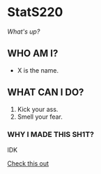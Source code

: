 # StatS220
*What's up?*

## WHO AM I?
 - X is the name.

## WHAT CAN I DO?
1. Kick your ass.
2. Smell your fear.

### WHY I MADE THIS SH1T?
IDK

[Check this out](https://www.youtube.com/watch?v=dQw4w9WgXcQ)
